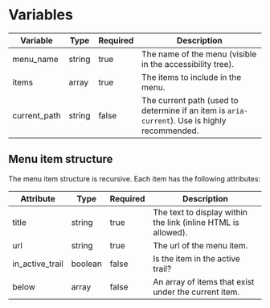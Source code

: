 # Variables

| Variable     | Type   | Required | Description                                                                                              |
|--------------|--------|----------|----------------------------------------------------------------------------------------------------------|
| menu_name    | string | true     | The name of the menu (visible in the accessibility tree).                                                |
| items        | array  | true     | The items to include in the menu.                                                                        |
| current_path | string | false    | The current path (used to determine if an item is <code>aria-current</code>). Use is highly recommended. |

## Menu item structure

The menu item structure is recursive. Each item has the following attributes:

| Attribute       | Type    | Required | Description                                                   |
|-----------------|---------|----------|---------------------------------------------------------------|
| title           | string  | true     | The text to display within the link (inline HTML is allowed). | 
| url             | string  | true     | The url of the menu item.                                     |
| in_active_trail | boolean | false    | Is the item in the active trail?                              |
| below           | array   | false    | An array of items that exist under the current item.          |
